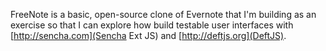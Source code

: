 FreeNote is a basic, open-source clone of Evernote that I'm building as an
exercise so that I can explore how build testable user interfaces with 
[http://sencha.com](Sencha Ext JS) and [http://deftjs.org](DeftJS).
